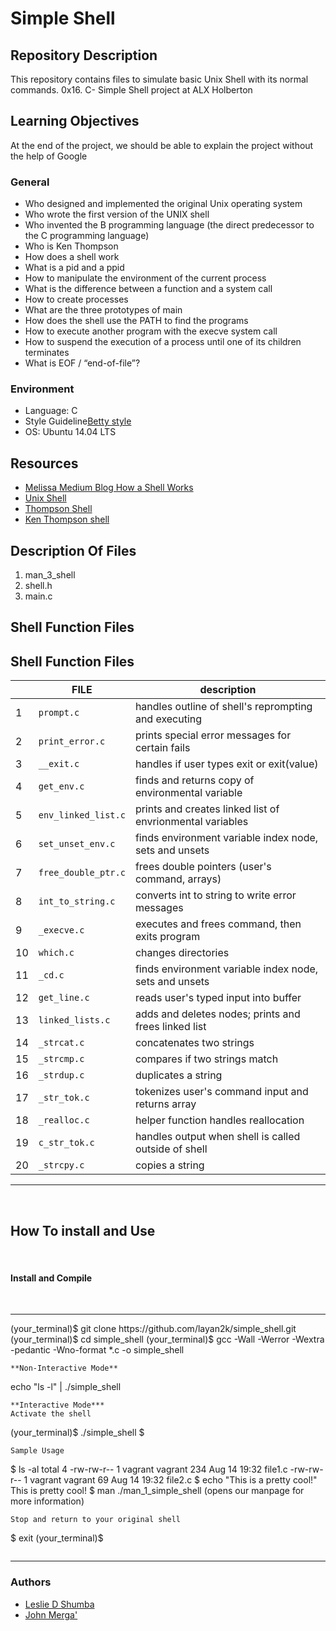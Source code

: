 <h1 align-"center">Simple Shell </h1>

## Repository Description
<p> This repository contains files to simulate basic Unix Shell with its normal commands.
0x16. C- Simple Shell project at ALX Holberton </p>

<h2>Learning Objectives</h2>
<p>At the end of the project, we should be able to explain the project without the help of Google</p>

<h3>General</h3>
<ul>
    <li>Who designed and implemented the original Unix operating system</li>
    <li>Who wrote the first version of the UNIX shell</li>
    <li>Who invented the B programming language (the direct predecessor to the C programming language)</li>
    <li>Who is Ken Thompson</li>
    <li>How does a shell work</li>
    <li>What is a pid and a ppid</li>
    <li>How to manipulate the environment of the current process</li>
    <li>What is the difference between a function and a system call</li>
    <li>How to create processes</li>
    <li>What are the three prototypes of main</li>
    <li>How does the shell use the PATH to find the programs</li>
    <li>How to execute another program with the execve system call</li>
    <li>How to suspend the execution of a process until one of its children terminates</li>
    <li>What is EOF / “end-of-file”?</li>
</ul>
<h3>Environment</h3>
<ul>
    <li>Language: C</li>
    <li>Style Guideline<a href="https://github.com/holbertonschool/Betty/wiki">Betty style</a></li>
    <li>OS: Ubuntu 14.04 LTS</li>
</ul>
<h2>Resources</h2>
<ul>
    <li><a href="https://medium.com/@MelissaNg__/how-a-shell-works-8a5a461c1910">Melissa Medium Blog How a Shell Works</a></li>
    <li><a href="https://en.wikipedia.org/wiki/Unix_shell">Unix Shell</a></li>
    <li><a href="https://en.wikipedia.org/wiki/Thompson_shell">Thompson Shell</a></li>
    <li><a href="https://en.wikipedia.org/wiki/Ken_Thompson">Ken Thompson shell</a></li>
</ul>
<h2>Description Of Files</h2>
<ol>
    <li>man_3_shell</li>
    <li>shell.h</li>
    <li>main.c</li>
</ol>
<h2>Shell Function Files</h2>

## Shell Function Files</h2>

|           |FILE            |description                         |
|-----------|-----------------|-----------------------------|
|1			|`prompt.c`     |handles outline of shell's reprompting and executing |
|2          |`print_error.c`  |prints special error messages for certain fails |
|3          |`__exit.c`  |handles if user types exit or exit(value)            |
|4          |`get_env.c`  |finds and returns copy of environmental variable    |
|5          |`env_linked_list.c`  |prints and creates linked list of envrionmental variables |
|6          |`set_unset_env.c`  |finds environment variable index node, sets and unsets      |
|7          |`free_double_ptr.c`|frees double pointers (user's command, arrays)|
|8          |`int_to_string.c`  |converts int to string to write error messages |
|9          |`_execve.c`  |executes and frees command, then exits program|
|10          |`which.c`  |changes directories|
|11          |`_cd.c`  |finds environment variable index node, sets and unsets     |
|12         |`get_line.c`  |reads user's typed input into buffer|
|13         |`linked_lists.c`  |adds and deletes nodes; prints and frees linked list|
|14         |`_strcat.c`  |concatenates two strings|
|15         |`_strcmp.c`  |compares if two strings match|
|16         |`_strdup.c`  |duplicates a string|
|17         |`_str_tok.c`  |tokenizes user's command input and returns array|
|18         |`_realloc.c`  |helper function handles reallocation|
|19         |`c_str_tok.c`  |handles output when shell is called outside of shell|
|20         |`_strcpy.c`  |copies a string|


<hr>
<br>
<h2>How To install and Use</h2>
<br>
<h4>Install and Compile</h4>
<br>
<hr>
(your_terminal)$ git clone https://github.com/layan2k/simple_shell.git
(your_terminal)$ cd simple_shell
(your_terminal)$ gcc -Wall -Werror -Wextra -pedantic -Wno-format *.c -o simple_shell

```
**Non-Interactive Mode**
```
echo "ls -l" | ./simple_shell
```
**Interactive Mode***
Activate the shell
```
(your_terminal)$ ./simple_shell
$
```
Sample Usage
```
$ ls -al
total 4
-rw-rw-r-- 1 vagrant vagrant   234 Aug 14 19:32 file1.c
-rw-rw-r-- 1 vagrant vagrant    69 Aug 14 19:32 file2.c
$ echo "This is a pretty cool!"
This is pretty cool!
$ man ./man_1_simple_shell (opens our manpage for more information)
```
Stop and return to your original shell
```
$ exit
(your_terminal)$
```
```
<hr>
<h3>Authors</h3>
<ul>
<li><a href="https://github.com/layan2k">Leslie D Shumba</a></li>
<li><a href="https://github.com/johnmerga">John Merga'</a></li>
</ul>